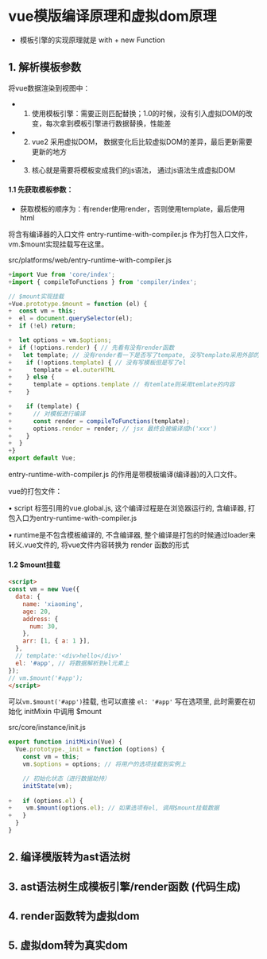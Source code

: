 # vue模版编译原理和虚拟dom原理

* 模板引擎的实现原理就是 with  + new Function

## 1. 解析模板参数

将vue数据渲染到视图中：

* 1. 使用模板引擎：需要正则匹配替换；1.0的时候，没有引入虚拟DOM的改变，每次拿到模板引擎进行数据替换，性能差

* 2. vue2 采用虚拟DOM， 数据变化后比较虚拟DOM的差异，最后更新需要更新的地方
    
* 3. 核心就是需要将模板变成我们的js语法， 通过js语法生成虚拟DOM

#### 1.1 先获取模板参数：

* 获取模板的顺序为：有render使用render，否则使用template，最后使用html

将含有编译器的入口文件 entry-runtime-with-compiler.js 作为打包入口文件，vm.$mount实现挂载写在这里。

src/platforms/web/entry-runtime-with-compiler.js

```js
+import Vue from 'core/index';
+import { compileToFunctions } from 'compiler/index';

// $mount实现挂载
+Vue.prototype.$mount = function (el) {
+  const vm = this;
+  el = document.querySelector(el);
+  if (!el) return;

+  let options = vm.$options;
+  if (!options.render) { // 先看有没有render函数 
+   let template; // 没有render看一下是否写了tempate, 没写template采用外部的html
+    if (!options.template) { // 没有写模板但是写了el
+      template = el.outerHTML
+    } else {
+      template = options.template // 有temlate则采用temlate的内容
+    }

+    if (template) {
+      // 对模板进行编译 
+      const render = compileToFunctions(template);
+      options.render = render; // jsx 最终会被编译成h('xxx')
+    }
+  }
+}
export default Vue;
```

entry-runtime-with-compiler.js 的作用是带模板编译(编译器)的入口文件。

vue的打包文件：

• script 标签引用的vue.global.js, 这个编译过程是在浏览器运行的, 含编译器, 打包入口为entry-runtime-with-compiler.js

• runtime是不包含模板编译的, 不含编译器, 整个编译是打包的时候通过loader来转义.vue文件的, 将vue文件内容转换为 render 函数的形式

#### 1.2 $mount挂载

```html
<script>
const vm = new Vue({
  data: {
    name: 'xiaoming',
    age: 20,
    address: {
      num: 30,
    },
    arr: [1, { a: 1 }],
  },
  // template:'<div>hello</div>'
  el: '#app', // 将数据解析到el元素上
});
// vm.$mount('#app');
</script>
```

可以`vm.$mount('#app')`挂载, 也可以直接 `el: '#app'` 写在选项里, 此时需要在初始化 initMixin 中调用 $mount

src/core/instance/init.js

```js
export function initMixin(Vue) {
  Vue.prototype._init = function (options) {
    const vm = this;
    vm.$options = options; // 将用户的选项挂载到实例上

    // 初始化状态（进行数据劫持）
    initState(vm);
    
+   if (options.el) {
+    vm.$mount(options.el); // 如果选项有el, 调用$mount挂载数据
+   }
  }
}
```

## 2. 编译模版转为ast语法树

## 3. ast语法树生成模板引擎/render函数 (代码生成)

## 4. render函数转为虚拟dom

## 5. 虚拟dom转为真实dom
